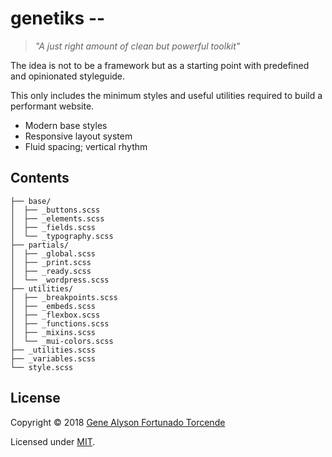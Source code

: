 # genetiks --
> *"A just right amount of clean but powerful toolkit"*

The idea is not to be a framework but as a starting point with predefined and opinionated styleguide.

This only includes the minimum styles and useful utilities required to build a performant website.
- Modern base styles
- Responsive layout system
- Fluid spacing; vertical rhythm

## Contents
```
├── base/
│  ├── _buttons.scss
│  ├── _elements.scss
│  ├── _fields.scss
│  └── _typography.scss
├── partials/
│  ├── _global.scss
│  ├── _print.scss
│  ├── _ready.scss
│  └── _wordpress.scss
├── utilities/
│  ├── _breakpoints.scss
│  ├── _embeds.scss
│  ├── _flexbox.scss
│  ├── _functions.scss
│  ├── _mixins.scss
│  └── _mui-colors.scss
├── _utilities.scss
├── _variables.scss
└── style.scss
```

## License
Copyright &copy; 2018 [Gene Alyson Fortunado Torcende](https://github.com/kermage)

Licensed under [MIT](LICENSE).
